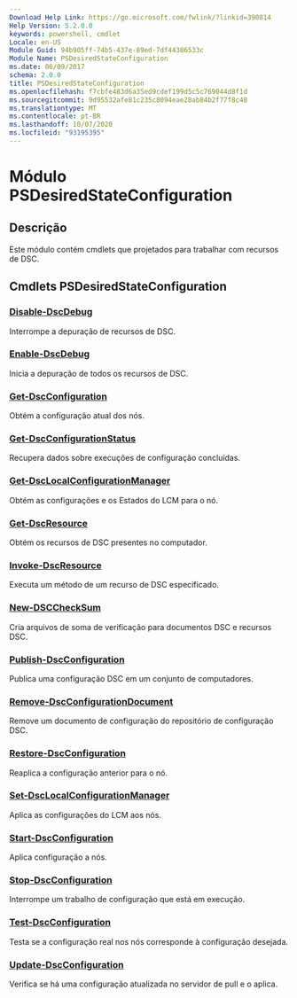 ```yaml
---
Download Help Link: https://go.microsoft.com/fwlink/?linkid=390814
Help Version: 5.2.0.0
keywords: powershell, cmdlet
Locale: en-US
Module Guid: 94b905ff-74b5-437e-89ed-7df44386533c
Module Name: PSDesiredStateConfiguration
ms.date: 06/09/2017
schema: 2.0.0
title: PSDesiredStateConfiguration
ms.openlocfilehash: f7cbfe483d6a35ed9cdef199d5c5c769044d8f1d
ms.sourcegitcommit: 9d95532afe81c235c8094eae28ab84b2f77f8c48
ms.translationtype: MT
ms.contentlocale: pt-BR
ms.lasthandoff: 10/07/2020
ms.locfileid: "93195395"
---
```

# Módulo PSDesiredStateConfiguration

## Descrição

Este módulo contém cmdlets que projetados para trabalhar com recursos de DSC.

## Cmdlets PSDesiredStateConfiguration

### [Disable-DscDebug](Disable-DscDebug.md)
Interrompe a depuração de recursos de DSC.

### [Enable-DscDebug](Enable-DscDebug.md)
Inicia a depuração de todos os recursos de DSC.

### [Get-DscConfiguration](Get-DscConfiguration.md)
Obtém a configuração atual dos nós.

### [Get-DscConfigurationStatus](Get-DscConfigurationStatus.md)
Recupera dados sobre execuções de configuração concluídas.

### [Get-DscLocalConfigurationManager](Get-DscLocalConfigurationManager.md)
Obtém as configurações e os Estados do LCM para o nó.

### [Get-DscResource](Get-DscResource.md)
Obtém os recursos de DSC presentes no computador.

### [Invoke-DscResource](Invoke-DscResource.md)
Executa um método de um recurso de DSC especificado.

### [New-DSCCheckSum](New-DSCCheckSum.md)
Cria arquivos de soma de verificação para documentos DSC e recursos DSC.

### [Publish-DscConfiguration](Publish-DscConfiguration.md)
Publica uma configuração DSC em um conjunto de computadores.

### [Remove-DscConfigurationDocument](Remove-DscConfigurationDocument.md)
Remove um documento de configuração do repositório de configuração DSC.

### [Restore-DscConfiguration](Restore-DscConfiguration.md)
Reaplica a configuração anterior para o nó.

### [Set-DscLocalConfigurationManager](Set-DscLocalConfigurationManager.md)
Aplica as configurações do LCM aos nós.

### [Start-DscConfiguration](Start-DscConfiguration.md)
Aplica configuração a nós.

### [Stop-DscConfiguration](Stop-DscConfiguration.md)
Interrompe um trabalho de configuração que está em execução.

### [Test-DscConfiguration](Test-DscConfiguration.md)
Testa se a configuração real nos nós corresponde à configuração desejada.

### [Update-DscConfiguration](Update-DscConfiguration.md)
Verifica se há uma configuração atualizada no servidor de pull e o aplica.
